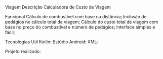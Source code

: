 Viagem
Descrição
Calculadora de Custo de Viagem 

Funcional
Cálculo de combustível com base na distância;
Inclusão de pedágios no cálculo total da viagem;
Cálculo do custo total da viagem com base no preço do combustível e número de pedágios;
Interface simples e fácil;

Tecnologias Util
Kotlin:
Estúdio Android:
XML:

Projeto realizado:
